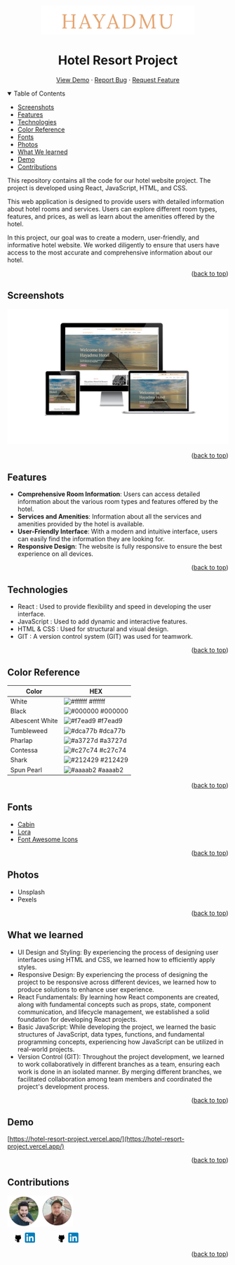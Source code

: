 <div align="center">
<img src ="./src/images/logo.png" width="350px" alt="Hotel Resort Project">
</div>

<div align="center">

# Hotel Resort Project

</div>

<div>
<p align="center">
    <a href="https://hotel-resort-project.vercel.app/">View Demo</a>
    ·
    <a href="https://github.com/mkamburdev/Hotel-Resort-Project/issues">Report Bug</a>
    ·
    <a href="https://github.com/mkamburdev/Hotel-Resort-Project/issues/new">Request Feature</a>
  </p>
</div>

<!-- TABLE OF CONTENTS -->
<details open="true">
  <summary>Table of Contents</summary>
  <ul>
    <li><a href="#screenshots">Screenshots</a></li>
    <li><a href="#features">Features</a></li>
    <li><a href="#technologies">Technologies</a></li>
    <li><a href="#color-reference">Color Reference</a></li>
    <li><a href="#fonts">Fonts</a></li>
    <li><a href="#photos">Photos</a></li>
    <li><a href="#what-we-learned">What We learned</a></li>
    <li><a href="#demo">Demo</a></li>
    <li><a href="#contributions">Contributions</a></li>
  </ul>
</details>

This repository contains all the code for our hotel website project. The project is developed using React, JavaScript, HTML, and CSS.

This web application is designed to provide users with detailed information about hotel rooms and services. Users can explore different room types, features, and prices, as well as learn about the amenities offered by the hotel.

In this project, our goal was to create a modern, user-friendly, and informative hotel website. We worked diligently to ensure that users have access to the most accurate and comprehensive information about our hotel.

<p align="right">(<a href="#">back to top</a>)</p>

## Screenshots

<img src ="./src/images/screenshot.png" alt="Project Screenshot">

<p align="right">(<a href="#">back to top</a>)</p>

## Features

- **Comprehensive Room Information**: Users can access detailed information about the various room types and features offered by the hotel.
- **Services and Amenities**: Information about all the services and amenities provided by the hotel is available.
- **User-Friendly Interface**: With a modern and intuitive interface, users can easily find the information they are looking for.
- **Responsive Design**: The website is fully responsive to ensure the best experience on all devices.

<p align="right">(<a href="#">back to top</a>)</p>

## Technologies

- React : Used to provide flexibility and speed in developing the user interface.
- JavaScript : Used to add dynamic and interactive features.
- HTML & CSS : Used for structural and visual design.
- GIT : A version control system (GIT) was used for teamwork.

<p align="right">(<a href="#">back to top</a>)</p>

## Color Reference

| Color             | HEX         |
| ---------------- | --------------- |
| White         | ![#ffffff](https://via.placeholder.com/15/fff?text=+) #ffffff |
| Black         | ![#000000](https://via.placeholder.com/15/000?text=+) #000000 |
| Albescent White      | ![#f7ead9](https://via.placeholder.com/15/f7ead9?text=+) #f7ead9 |
| Tumbleweed         | ![#dca77b](https://via.placeholder.com/15/dca77b?text=+) #dca77b |
| Pharlap         | ![#a3727d](https://via.placeholder.com/15/a3727d?text=+) #a3727d |
| Contessa         | ![#c27c74](https://via.placeholder.com/15/c27c74?text=+) #c27c74 |
| Shark         | ![#212429](https://via.placeholder.com/15/212429?text=+) #212429 |
| Spun Pearl         | ![#aaaab2](https://via.placeholder.com/15/aaaab2?text=+) #aaaab2 |

<p align="right">(<a href="#">back to top</a>)</p>

## Fonts
- <a href="https://fonts.google.com/specimen/Cabin" target="blank">Cabin</a>
- <a href="https://fonts.google.com/specimen/Lora" target="blank">Lora</a>
- <a href="https://fontawesome.com/" target="blank">Font Awesome Icons</a>

<p align="right">(<a href="#">back to top</a>)</p>

## Photos
- Unsplash
- Pexels

<p align="right">(<a href="#">back to top</a>)</p>

## What we learned

- UI Design and Styling: By experiencing the process of designing user interfaces using HTML and CSS, we learned how to efficiently apply styles.
- Responsive Design: By experiencing the process of designing the project to be responsive across different devices, we learned how to produce solutions to enhance user experience.
- React Fundamentals: By learning how React components are created, along with fundamental concepts such as props, state, component communication, and lifecycle management, we established a solid foundation for developing React projects.
- Basic JavaScript: While developing the project, we learned the basic structures of JavaScript, data types, functions, and fundamental programming concepts, experiencing how JavaScript can be utilized in real-world projects.
- Version Control (GIT): Throughout the project development, we learned to work collaboratively in different branches as a team, ensuring each work is done in an isolated manner. By merging different branches, we facilitated collaboration among team members and coordinated the project's development process.

<p align="right">(<a href="#">back to top</a>)</p>

## Demo

[https://hotel-resort-project.vercel.app/](https://hotel-resort-project.vercel.app/)

<p align="right">(<a href="#">back to top</a>)</p>

## Contributions

<a href="https://github.com/mkamburdev/Hotel-Resort-Project/graphs/contributors"><img src="./src/images/AdemTozlu.png" width="75px" alt="Hotel Resort Project" align="left" />
<img src="./src/images/Muhammed.png" width="75px" alt="Hotel Resort Project" align="center" /></a>

<div>
     <a href="https://github.com/Adem-Tozlu/" target="blank"><img src="./src/images/github.png" width="23px"></a>
<a href="https://www.linkedin.com/in/adem-tozlu-8906b52a5/" target="blank"><img src="./src/images/linkedin.png" width="23px"></a>
                  <a href="https://github.com/mkamburdev/" target="blank"><img src="./src/images/github.png" width="23px"></a>
<a href="https://www.linkedin.com/in/mkambur/" target="blank"><img src="./src/images/linkedin.png" width="23px"></a>
</div>

<p align="right">(<a href="#">back to top</a>)</p>
